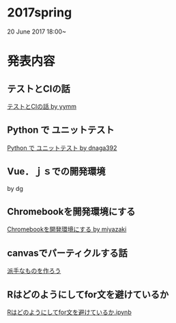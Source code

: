 # 2017spring

20 June 2017 18:00~

# 発表内容

## テストとCIの話

[テストとCIの話 by yymm](http://slides.com/yymm/test-and-ci#/ "テストとCIの話 by yymm")

## Python で ユニットテスト

[Python で ユニットテスト by dnaga392](https://dnaga392.github.io/devipl170620/ "Python で ユニットテスト by dnaga392")

## Vue．ｊｓでの開発環境

by dg

## Chromebookを開発環境にする

[Chromebookを開発環境にする by miyazaki](https://scrapbox.io/ipl/devipl170620miyazakiスライド)

## canvasでパーティクルする話

[派手なものを作ろう](https://scrapbox.io/ipl/devipl-20170620-particle)

## Rはどのようにしてfor文を避けているか

[Rはどのようにしてfor文を避けているか.ipynb](https://github.com/DevIPL/2017spring/blob/master/R%E3%81%AF%E3%81%A9%E3%81%AE%E3%82%88%E3%81%86%E3%81%AB%E3%81%97%E3%81%A6for%E6%96%87%E3%82%92%E9%81%BF%E3%81%91%E3%81%A6%E3%81%84%E3%82%8B%E3%81%8B.ipynb)
